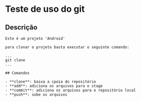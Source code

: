 # Teste de uso do git

## Descrição

    Este é um projeto 'Android'

    para clonar o projeto basta executar o seguinte comando:

    ...
    git clone 
    ...

    ## Comandos
    	
	- **clone**: baixa a cpoia do repositório
	- **add**: adiciona os arquivos para o stage
	- **commit**: adiciona os arquivos para o repositório local
	- **push**: sobe os arquivos


